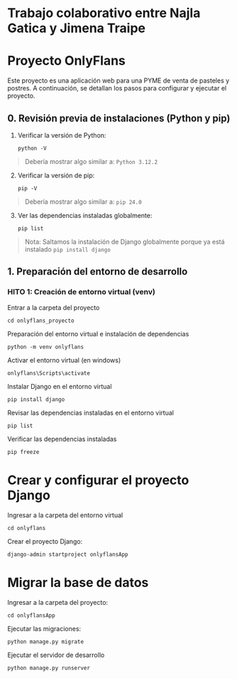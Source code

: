 # Trabajo colaborativo entre Najla Gatica y Jimena Traipe

# Proyecto OnlyFlans

Este proyecto es una aplicación web para una PYME de venta de pasteles y postres. A continuación, se detallan los pasos para configurar y ejecutar el proyecto.

## 0. Revisión previa de instalaciones (Python y pip)

1. Verificar la versión de Python:
    ```
    python -V
    ```
> Debería mostrar algo similar a: ```Python 3.12.2```

2. Verificar la versión de pip:
    ```
    pip -V
    ```
> Debería mostrar algo similar a: ``` pip 24.0 ```

3. Ver las dependencias instaladas globalmente:
    ```
    pip list
    ```

> Nota: Saltamos la instalación de Django globalmente porque ya está instalado ```pip install django```


## 1. Preparación del entorno de desarrollo

### HITO 1: Creación de entorno virtual (venv)

Entrar a la carpeta del proyecto
```
cd onlyflans_proyecto
```
Preparación del entorno virtual e instalación de dependencias
```
python -m venv onlyflans
```
Activar el entorno virtual (en windows)
```
onlyflans\Scripts\activate
```

Instalar Django en el entorno virtual
```
pip install django
```

Revisar las dependencias instaladas en el entorno virtual
```
pip list
```

Verificar las dependencias instaladas
```
pip freeze
```

# Crear y configurar el proyecto Django

Ingresar a la carpeta del entorno virtual
```
cd onlyflans
```

Crear el proyecto Django:
```
django-admin startproject onlyflansApp
```

# Migrar la base de datos
Ingresar a la carpeta del proyecto:
```
cd onlyflansApp
```
Ejecutar las migraciones:
```
python manage.py migrate
```
Ejecutar el servidor de desarrollo
```
python manage.py runserver
```
